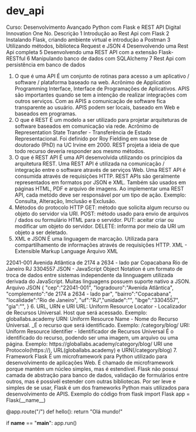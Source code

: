 # dev_api

Curso: Desenvolvimento Avançado Python com Flask e REST API
Digital Innovation One
No.	Descrição
1	Introdução ao Rest Api com Flask
2	Instalando Flask, criando ambiente virtual e introdução a Postman
3	Utilizando métodos, biblioteca Request e JSON
4	Desenvolvendo uma Rest Api completa
5	Desenvolvendo uma REST API com a extensão Flask-RESTful
6	Manipulando banco de dados com SQLAlchemy
7	Rest Api com persistência em banco de dados
1. O que é uma API
É um conjunto de rotinas para acesso a um aplicativo / software / plataforma baseado na web.
Acrônimo de Application Programming Interface, Interface de Programações de Aplicativos.
APIS são importantes quando se tem a intenção de realizar integrações com outros serviços.
Com as APIS a comunicação de software fica transparente ao usuário.
APIS podem ser locais, baseado em Web e baseados em programas.
2. O que é REST
É um modelo a ser utilizado para projetar arquiteturas de software baseados em comunicação via rede.
Acrônimo de Representation State Transfer - Transferência de Estado Representacional.
Foi definido por Roy Fielding em sua tese de doutorado (PhD) na UC Irvine em 2000.
REST projeta a ideia de que todo recurso deveria responder aos mesmo métodos.
3. O que é REST API
É uma API desenvolvida utilizando os principios da arquitetura REST.
Uma REST API é utilizada na comunicação / integração entre o software através de serviços Web.
Uma REST API é consumida através de requisições HTTP.
REST APIs são geralmente representados em formatos por JSON e XML. Também são usados em páginas HTML, PDF e arquivo de imagens.
Ao implementar uma REST API, cada metódo deve ser responsável por um tipo de ação. Exemplo: Consulta, Alteração, Imclusão e Exclusão.
4. Métodos do protocolo HTTP
GET: método que solicita algum recurso ou objeto do servidor via URI.
POST: método usado para envio de arquivos / dados ou formulário HTML para o servidor.
PUT: aceitar criar ou modificar um objeto do servidor.
DELETE: informa por meio da URI um objeto a ser deletado.
5. XML e JSON
É uma linguagem de marcação.
Utilizada para compartilhamento de informações através de requisições HTTP.
XML - Extensible Markup Language
Arquivo XML
<xmlcep>
  <cep>22041-001</cep>
  <logradouro>Avenida Atlântica</logradouro>
  <complemento>de 2174 a 2634 - lado par</complemento>
  <bairro>Copacabana</bairro>
  <localidade>Rio de Janeiro</localidade>
  <uf>RJ</uf>
  <unidade/>
  <ibge>3304557</ibge>
  <gia/>
</xmlcep>
JSON - JavaScript Object Notation
é um formato de troca de dados entre sistemas independente da linnguagem utilizada derivada do JavaScript.
Muitas linguagens possuem suporte nativo a JSON.
Arquivo JSON
{
  "cep":"22041-001",
  "logradouro":"Avenida Atlântica",
  "complemento":"de 2174 a 2634 - lado par",
  "bairro":"Copacabana",
  "localidade":"Rio de Janeiro",
  "uf":"RJ","unidade":"",
  "ibge":"3304557",
  "gia":"",
}
6. URL, URN e URI
URL: Uniform Resource Locator - Localizador de Recursos Universal.
Host que será acessado. Exemplo: globallabs.academy
URN: Uniform Resource Name - Nome do Recurso Universal.
_É o recurso que será identificado. Exemplo: /category/blog/
URI: Uniform Resource Identifier - Identificador de Recursos Universal
É o identificado do recurso, podendo ser uma imagem, um arquivo ou uma página. Exemplo: https://globallabs.academy/category/blog/
URI une Protocolo(https://), URL(globallabs.academy) e URN(/category/blog)
7. Framework Flask
É um microframework para Python utilizado para desenvolvimento de aplicações Web.
É chamado de microframework porque mantém um núcleo simples, mas é estendível.
Flask não possui camada de abstração para banco de dados, validação de formulários entre outros, mas é possivél estender com outras bibliotecas.
Por ser leve e simples de se usar, Flask é um dos frameworks Python mais utilizados para desenvolvimento de APIS.
Exemplo do código
from flask import Flask
app = Flask(__name__)

@app.route("/")
def hello():
  return "Olá mundo!"
  
if __name__ == "__main__":
  app.run()
